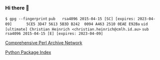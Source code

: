 ### Hi there 👋

`$ gpg --fingerprint`
`pub   rsa4096 2015-04-15 [SC] [expires: 2023-04-09]`
`      5CE5 3D47 5613 5B3D B242  0094 A463 2510 0EAE E92Ba`
`uid           [ultimate] Christian Heinrich <christian.heinrich@cmlh.id.au>`
`sub   rsa4096 2015-04-15 [E] [expires: 2023-04-09]`

[Comprehensive Perl Archive Network](https://metacpan.org/author/CMLH)

[Python Package Index](https://pypi.org/user/cmlh/)

<!--
**cmlh/cmlh** is a ✨ _special_ ✨ repository because its `README.md` (this file) appears on your GitHub profile.

Here are some ideas to get you started:

- 🔭 I’m currently working on ...
- 🌱 I’m currently learning ...
- 👯 I’m looking to collaborate on ...
- 🤔 I’m looking for help with ...
- 💬 Ask me about ...
- 📫 How to reach me: ...
- 😄 Pronouns: ...
- ⚡ Fun fact: ...
-->
